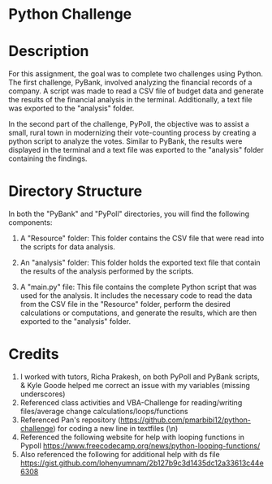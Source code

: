 # Python Challenge

# Description
For this assignment, the goal was to complete two challenges using Python. The first challenge, PyBank, involved analyzing the financial records of a company. A script was made to read a CSV file of budget data and generate the results of the financial analysis in the terminal. Additionally, a text file was exported to the "analysis" folder.

In the second part of the challenge, PyPoll, the objective was to assist a small, rural town in modernizing their vote-counting process by creating a python script to analyze the votes. Similar to PyBank, the results were displayed in the terminal and a text file was exported to the "analysis" folder containing the findings.

# Directory Structure
In both the "PyBank" and "PyPoll" directories, you will find the following components:

1. A "Resource" folder: This folder contains the CSV file that were read into the scripts for data analysis.

2. An "analysis" folder: This folder holds the exported text file that contain the results of the analysis performed by the scripts.

3. A "main.py" file: This file contains the complete Python script that was used for the analysis. It includes the necessary code to read the data from the CSV file in the "Resource" folder, perform the desired calculations or computations, and generate the results,  which are then exported to the "analysis" folder.

# Credits
1. I worked with tutors, Richa Prakesh, on both PyPoll and PyBank scripts, & Kyle Goode helped me correct an issue with my variables (missing underscores)
2. Referenced class activities and VBA-Challenge for reading/writing files/average change calculations/loops/functions
3. Referenced Pan's repository (https://github.com/pmarbibi12/python-challenge) for coding a new line in textfiles (\n)
4. Referenced the following website for help with looping functions in Pypoll https://www.freecodecamp.org/news/python-looping-functions/ 
5. Also referenced the following for additional help with ds file https://gist.github.com/lohenyumnam/2b127b9c3d1435dc12a33613c44e6308 

